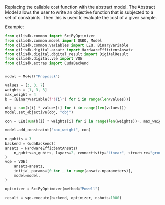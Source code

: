 Replacing the callable cost function with the abstract model. The Abstract Model allows the user to write an objective function that is subjected to a set of constraints. Then this is used to evaluate the cost of a given sample. 


Example: 
```python
from qilisdk.common import SciPyOptimizer
from qilisdk.common.model import QUBO, Model
from qilisdk.common.variables import LEQ, BinaryVariable
from qilisdk.digital.ansatz import HardwareEfficientAnsatz
from qilisdk.digital.digital_result import DigitalResult
from qilisdk.digital.vqe import VQE
from qilisdk.extras import CudaBackend


model = Model("Knapsack")

values = [2, 3, 7]
weights = [1, 3, 3]
max_weight = 4
b = [BinaryVariable(f"b{i}") for i in range(len(values))]

obj = sum(b[i] * values[i] for i in range(len(values)))
model.set_objective(obj, "obj")

con = LEQ(sum(b[i] * weights[i] for i in range(len(weights))), max_weight)

model.add_constraint("max_weight", con)

n_qubits = 3
backend = CudaBackend()
ansatz = HardwareEfficientAnsatz(
    n_qubits=n_qubits, layers=2, connectivity="Linear", structure="grouped", one_qubit_gate="U2", two_qubit_gate="CNOT"
)
vqe = VQE(
    ansatz=ansatz,
    initial_params=[0 for _ in range(ansatz.nparameters)],
    model=model,
)

optimizer = SciPyOptimizer(method="Powell")

result = vqe.execute(backend, optimizer, nshots=1000)
```

